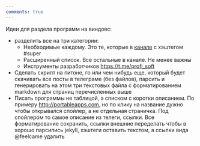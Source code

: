 ```yaml
---
comments: true
---
```


Идеи для раздела программ на виндовс:
- разделить все на три категории:  
  - Необходимые каждому. Это те, которые в [канале](https://t.me/feelsoftwin) с хэштегом #super
  - Расширенный список. Все остальные в канале. Не менее важны
  - Инструменты разработчиков <https://t.me/profi_soft>
- Сделать скрипт на питоне, го или чем нибудь еще, который будет скачивать все посты в телеграме (без файлов), парсить и генерировать на этом три текстовых файла с форматированием markdown для страниц перечисленных выше
- Писать программы не таблицой, а списком с коротки описанием. По примеру <http://portableapps.com>, но по клику на название дужно чтобы открывался спойлер, а не отдельная страничка. Под спойлером то самое описание из телеги, ссылки. Все форматирование сохранить, ссылки внешние переделать чтобы в хорошо парсились jekyll, хэштеги оставить текстом, а ссылки вида @feelcame удалить

